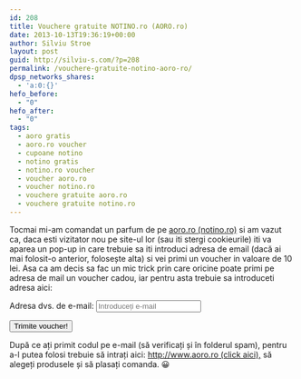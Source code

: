 ```yaml
---
id: 208
title: Vouchere gratuite NOTINO.ro (AORO.ro)
date: 2013-10-13T19:36:19+00:00
author: Silviu Stroe
layout: post
guid: http://silviu-s.com/?p=208
permalink: /vouchere-gratuite-notino-aoro-ro/
dpsp_networks_shares:
  - 'a:0:{}'
hefo_before:
  - "0"
hefo_after:
  - "0"
tags:
  - aoro gratis
  - aoro.ro voucher
  - cupoane notino
  - notino gratis
  - notino.ro voucher
  - voucher aoro.ro
  - voucher notino.ro
  - vouchere gratuite aoro.ro
  - vouchere gratuite notino.ro
---
```

Tocmai mi-am comandat un parfum de pe [aoro.ro (notino.ro)](http://www.kqzyfj.com/click-8193301-12336369) si am vazut ca, daca esti vizitator nou pe site-ul lor (sau iti stergi cookieurile) iti va aparea un pop-up in care trebuie sa iti introduci adresa de email (dacă ai mai folosit-o anterior, folosește alta) si vei primi un voucher in valoare de 10 lei. Asa ca am decis sa fac un mic trick prin care oricine poate primi pe adresa de mail un voucher cadou, iar pentru asta trebuie sa introduceti adresa aici:
  


Adresa dvs. de e-mail: <input id="email" name="txtPopupEmail" type="text" placeholder="Introduceți e-mail" required />
  
<button type="button" onclick="send()">Trimite voucher!</button>

După ce ați primit codul pe e-mail (să verificați și în folderul spam), pentru a-l putea folosi trebuie să intrați aici: [http://www.aoro.ro (click aici),](http://www.kqzyfj.com/click-8193301-12336369) să alegeți produsele și să plasați comanda. 😀